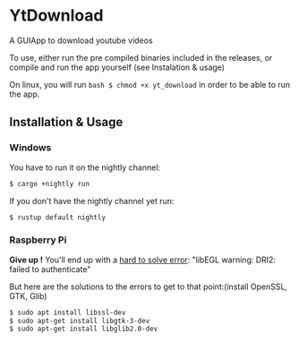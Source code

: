 # YtDownload
A GUIApp to download youtube videos

To use, either run the pre compiled binaries included in the releases, or compile and run the app yourself (see Instalation & usage)

On linux, you will run ```bash $ chmod +x yt_download``` in order to be able to run the app.


## Installation & Usage

### Windows
You have to run it on the nightly channel:
```bash
$ cargo +nightly run
```
If you don't have the nightly channel yet run:
```bash
$ rustup default nightly
```

### Raspberry Pi

**Give up !** You'll end up with a [hard to solve error](https://raspberrypi.stackexchange.com/questions/61078/qt-applications-dont-work-due-to-libegl): "libEGL warning: DRI2: failed to authenticate"

But here are the solutions to the errors to get to that point:(install OpenSSL, GTK, Glib)
```bash
$ sudo apt install libssl-dev
$ sudo apt-get install libgtk-3-dev
$ sudo apt-get install libglib2.0-dev
```
